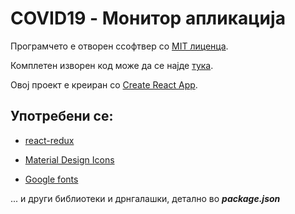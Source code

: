 
# COVID19 - Монитор апликација

Програмчето е отворен ссофтвер со [MIT лиценца](https://github.com/ristep/COVID-19-monitor/blob/master/LICENSE).

Комплетен изворен код може да се најде [тука](https://github.com/ristep/COVID-19-monitor).

Овој проект е креиран со [Create React App](https://github.com/facebook/create-react-app).

## Употребени се:

- [react-redux](https://github.com/reduxjs/react-redux)

- [Material Design Icons](https://materialdesignicons.com/)

- [Google fonts](https://fonts.google.com/)

... и други библиотеки и дрнгалашки, детално во ***package.json***
